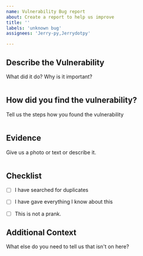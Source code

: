 ```yaml
---
name: Vulnerability Bug report
about: Create a report to help us improve
title: ''
labels: 'unknown bug'
assignees: 'Jerry-py,Jerrydotpy'

---
```


## Describe the Vulnerability
What did it do? Why is it important?
```

```


## How did you find the vulnerability?
Tell us the steps how you found the vulnerability
```

```


## Evidence
Give us a photo or text or describe it.
```

```


## Checklist

- [ ] I have searched for duplicates
- [ ] I have gave everything I know about this
- [ ] This is not a prank.


## Additional Context
What else do you need to tell us that isn't on here?
```

```

